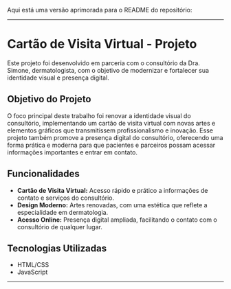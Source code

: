 Aqui está uma versão aprimorada para o README do repositório:

---

# Cartão de Visita Virtual - Projeto

Este projeto foi desenvolvido em parceria com o consultório da Dra. Simone, dermatologista, com o objetivo de modernizar e fortalecer sua identidade visual e presença digital.

## Objetivo do Projeto

O foco principal deste trabalho foi renovar a identidade visual do consultório, implementando um cartão de visita virtual com novas artes e elementos gráficos que transmitissem profissionalismo e inovação. Esse projeto também promove a presença digital do consultório, oferecendo uma forma prática e moderna para que pacientes e parceiros possam acessar informações importantes e entrar em contato.

## Funcionalidades

- **Cartão de Visita Virtual:** Acesso rápido e prático a informações de contato e serviços do consultório.
- **Design Moderno:** Artes renovadas, com uma estética que reflete a especialidade em dermatologia.
- **Acesso Online:** Presença digital ampliada, facilitando o contato com o consultório de qualquer lugar.

## Tecnologias Utilizadas

- HTML/CSS
- JavaScript
  
---
